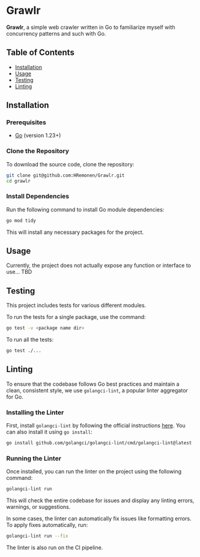 # Grawlr

**Grawlr**, a simple web crawler written in Go to familiarize myself with concurrency patterns and such with Go.

## Table of Contents
- [Installation](#installation)
- [Usage](#usage)
- [Testing](#testing)
- [Linting](#linting)

## Installation

### Prerequisites
- [Go](https://golang.org/doc/install) (version 1.23+)

### Clone the Repository

To download the source code, clone the repository:

```bash
git clone git@github.com:HRemonen/Grawlr.git
cd grawlr
```

### Install Dependencies

Run the following command to install Go module dependencies:

```bash
go mod tidy
```

This will install any necessary packages for the project.

## Usage

Currently, the project does not actually expose any function or interface to use... TBD

## Testing

This project includes tests for various different modules.

To run the tests for a single package, use the command:

```bash
go test -v <package name dir>
```

To run all the tests:

```bash
go test ./...
```

## Linting

To ensure that the codebase follows Go best practices and maintain a clean, consistent style, we use `golangci-lint`, a popular linter aggregator for Go.

### Installing the Linter

First, install `golangci-lint` by following the official instructions [here](https://golangci-lint.run/usage/install/). You can also install it using `go install`:

```bash
go install github.com/golangci/golangci-lint/cmd/golangci-lint@latest
```

### Running the Linter

Once installed, you can run the linter on the project using the following command:

```bash
golangci-lint run
```

This will check the entire codebase for issues and display any linting errors, warnings, or suggestions.

In some cases, the linter can automatically fix issues like formatting errors. To apply fixes automatically, run:

```bash
golangci-lint run --fix
```

The linter is also run on the CI pipeline.




